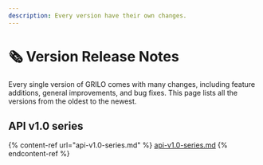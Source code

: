 ```yaml
---
description: Every version have their own changes.
---
```


# 🗞 Version Release Notes

Every single version of GRILO comes with many changes, including feature additions, general improvements, and bug fixes. This page lists all the versions from the oldest to the newest.

## API v1.0 series

{% content-ref url="api-v1.0-series.md" %}
[api-v1.0-series.md](api-v1.0-series.md)
{% endcontent-ref %}
